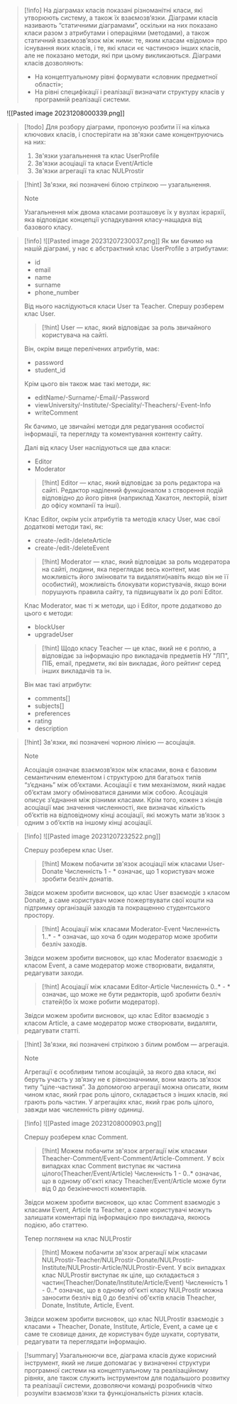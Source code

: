 > [!info] 
> На діаграмах класів показані різноманітні класи, які утворюють систему, а також їх взаємозв’язки. Діаграми класів називають “статичними діаграмами”, оскільки на них показано класи разом з атрибутами і операціями (методами), а також статичний взаємозв’язок між ними: те, яким класам «відомо» про існування яких класів, і те, які класи «є частиною» інших класів, але не показано методи, які при цьому викликаються. 
> Діаграми класів дозволяють:
> - На концептуальному рівні формувати «словник предметної області»; 
> - На рівні специфікації і реалізації визначати структуру класів у програмній реалізації системи. 

![[Pasted image 20231208000339.png]]

> [!todo] 
> Для розбору діаграми, пропоную розбити її на кілька ключових класів, і спостерігати на зв'язки саме концентруючись на них:
> 1. Зв'язки узагальнення та клас UserProfile
> 2. Зв'язки асоціації та класи Event/Article
> 3. Зв'язки агрегації та клас NULProstir


> [!hint] 
> Зв'язки, які позначені білою стрілкою — узагальнення.
> > [!note] 
>  Узагальнення між двома класами розташовує їх у вузлах ієрархії, яка відповідає концепції успадкування класу-нащадка від базового класу.

> [!info] 
![[Pasted image 20231207230037.png]]
> Як ми бачимо на нашій діаграмі, у нас є абстрактний клас UserProfile з атрибутами:
> -  id
> - email
> - name
> - surname
> - phone_number
>
>Від нього наслідуються класи User та Teacher.
>Спершу розберем клас User.
>
>> [!hint] 
> User — клас, який відповідає за роль звичайного користувача на сайті. 
> 
> Він, окрім вище перелічених атрибутів, має:
>- password
>- student_id
>
>Крім цього він також має такі методи, як:
>- editName/-Surname/-Email/-Password
>- viewUniversity/-Institute/-Speciality/-Theachers/-Event-Info
>- writeComment
>
>Як бачимо, це звичайні методи для редагування особистої інформації, та перегляду та коментування контенту сайту.
>
>Далі від класу User наслідуються ще два класи:
>- Editor
>- Moderator
>
>  > [!hint] 
> Editor — клас, який відповідає за роль редактора на сайті. Редактор наділений функціоналом з створення подій відповідно до його рівня (наприклад Хакатон, лекторій, візит до офісу компанії та інші). 
>
>  Клас Editor, окрім усіх атрибутів та методів класу User, має свої додаткові методи такі, як:
>- create-/edit-/deleteArticle
>- create-/edit-/deleteEvent
>
>  > [!hint] 
>  Moderator — клас, який відповідає за роль модератора на сайті, людини, яка переглядає весь контент, має можливість його змінювати та видаляти(навіть якщо він не її особистий), можливість блокувати користувачів, якщо вони порушують правила сайту, та підвищувати їх до ролі Editor.
>  
>  Клас Moderator, має ті ж методи, що і Editor, проте додатково до цього є методи:
>  - blockUser
>  - upgradeUser
>  
> > [!hint] 
> Щодо класу Teacher — це клас, який не є роллю, а відповідає за інформацію про викладачів предметів НУ "ЛП", ПІБ, email, предмети, які він викладає, його рейтинг серед інших викладачів та ін. 
>  
>  Він має такі  атрибути:
>  - comments[]
>  - subjects[]
>  - preferences
>  - rating
>  - description


> [!hint] 
> Зв'язки, які позначені чорною лінією — асоціація.
> > [!note] 
>  Асоціація означає взаємозв’язок між класами, вона є базовим семантичним елементом і структурою для багатьох типів “з’єднань” між об’єктами. Асоціації є тим механізмом, який надає об’єктам змогу обмінюватися даними між собою. Асоціація описує з’єднання між різними класами. 
>  Крім того, кожен з кінців асоціації має значення численності, яке визначає кількість об’єктів на відповідному кінці асоціації, які можуть мати зв’язок з одним з об’єктів на іншому кінці асоціації.

> [!info] 
![[Pasted image 20231207232522.png]]
>
>Спершу розберем клас User.
>
>> [!hint] 
> Можем побачити зв'язок асоціації між класами User-Donate
> > Численність 1 - * означає, що 1 користувач може зробити безліч донатів.
> 
> Звідси можем зробити висновок, що клас User взаємодіє з класом Donate, а саме користувач може пожертвувати свої кошти на підтримку організацій заходів та покращенню студентського простору.
> > 
>
>  > [!hint] 
>  Асоціації між класами Moderator-Event
> > Численність 1..* - * означає, що хоча б один модератор може зробити безліч заходів.
>
>  Звідси можем зробити висновок, що клас Moderator взаємодіє з класом Event, а саме модератор може створювати, видаляти, редагувати заходи.
>
>> [!hint] 
>  Асоціації між класами Editor-Article
> > Численність 0..* - * означає, що може не бути редакторів, щоб зробити безліч статей(бо  їх може робити модератор).
>
>  Звідси можем зробити висновок, що клас Editor взаємодіє з класом Article, а саме модератор може створювати, видаляти, редагувати статті.


> [!hint] 
> Зв'язки, які позначені стрілкою з білим ромбом — агрегація.
> > [!note] 
>  Агрегації є особливим типом асоціацій, за якого два класи, які беруть участь у зв’язку не є рівнозначними, вони мають зв’язок типу “ціле-частина”. За допомогою агрегації можна описати, яким чином клас, який грає роль цілого, складається з інших класів, які грають роль частин. У агрегаціях клас, який грає роль цілого, завжди має численність рівну одиниці.

> [!info] 
![[Pasted image 20231208000903.png]]
>
>Спершу розберем клас Comment.
>
>> [!hint] 
> Можем побачити зв'язок агрегації між класами Theacher-Comment/Event-Comment/Article-Comment. У всіх випадках клас Comment виступає як частина цілого(Theacher/Event/Article)
> > Численність 1 - 0..* означає, що в одному об'єкті класу Theacher/Event/Article  може бути від 0 до безкінечності коментарів.
> 
> Звідси можем зробити висновок, що клас Comment взаємодіє з класами Event, Article та Teacher, а саме користувачі можуть залишати коментарі під інформацією про викладача, якоюсь подією, або статтею.
> 
> > 
>
>Тепер поглянем на клас NULProstir
>> [!hint] 
> Можем побачити зв'язок агрегації між класами NULProstir-Teacher/NULProstir-Donate/NULProstir-Institute/NULProstir-Article/NULProstir-Event. У всіх випадках клас NULProstir виступає як ціле, що складається з частин(Theacher/Donate/Institute/Article/Event)
> > Численність 1 - 0..* означає, що в одному об'єкті класу NULProstir можна заносити безліч від 0 до безлічі об'єктів класів Theacher, Donate, Institute, Article, Event.
> 
> Звідси можем зробити висновок, що клас NULProstir взаємодіє з класами + Theacher, Donate, Institute, Article, Event, а саме це є саме те сховище даних, де користувач буде шукати, сортувати, редагувати та переглядати інформацію.

> [!summary] 
Узагальнюючи все, діаграма класів дуже корисний інструмент, який не лише допомагає у визначенні структури програмної системи на концептуальному та реалізаційному рівнях, але також служить інструментом для подальшого розвитку та реалізації системи, дозволяючи команді розробників чітко розуміти взаємозв'язки та функціональність різних класів.
> 

